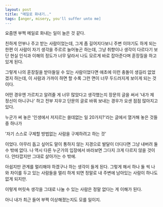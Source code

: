 ```yaml
---
layout: post
title: "메일로 화내기.."
tags: [anger, misery, you'll suffer unto me]
---
```


요즘엔 부쩍 메일로 화내는 일이 늘은 것 같다. 

친하게 안부나 주고 받는 사람이었는데, 그게 좀 길어지다보니 주변 이야기도 하게 되는 한편 이 사람이 자기 생각을 주르르 늘어놓곤 하는데, 그냥 취향이나 생각이 다르다기 보단 현실 인식과 이해의 정도가 너무 달라서 나도 모르게 바로 잡아준다며 훈장질을 하고 있게 된다. 

그렇게 나의 훈장질을 받아들일 수 있는 사람이었다면 애초에 이런 충돌이 생길리 없었겠지 하는데, 이 사람과 가까이 하면 할 수록 그런 면이 너무 두드러지게 보이게 되는 것이다.

어떤 경우엔 가르치고 알려줄 게 너무 많았다고 생각했는지 장문의 글을 써서 '내가 제 정신이 아니구나' 하고 전부 지우고 단문의 글로 바꿔 보내는 경우가 요샌 점점 많아지고 있다.

누군가 써 놓은 '인생에서 저지르는 쓸데없는 일 20가지?'라는 글에서 열거해 놓은 것들 중 하나가

'자기 스스로 구제할 방법없는 사람을 구제하려고 하는 것'

이었다. 아무리 돕고 싶어도 말이 통하지 않는 지경으로 발달이 더디다면 그냥 내버려 둘 수 밖에 없다. 나 역시 다른 누군가의 입장에서 바라보면 그다지 크게 다르지 않을 것이다. 안타깝지만 그대로 살아가는 수 밖에. 

아쉽지만 관계를 멀리해야 하겠구나 하는 생각이 들게 된다. 그렇게 해서 하나 둘 씩 나와 차이를 두고 있는 사람들을 멀리 하게 되면 정말로 내 주변에 남아있는 사람이 하나도 없게 되지만. 

이렇게 머릿속 생각을 그대로 나눌 수 있는 사람은 정말 없다는 게 이해가 된다. 

아니 내가 최근 들어 부쩍 이상해졌는지도 모를 일이지. 